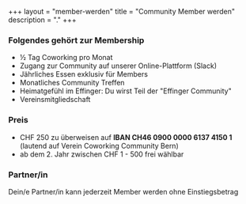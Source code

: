 +++
layout = "member-werden"
title = "Community Member werden"
description = "."
+++

### Folgendes gehört zur Membership

* ½ Tag Coworking pro Monat
* Zugang zur Community auf unserer Online-Plattform (Slack)
* Jährliches Essen exklusiv für Members
* Monatliches Community Treffen
* Heimatgefühl im Effinger: Du wirst Teil der "Effinger Community"
* Vereinsmitgliedschaft


### Preis

* CHF 250 zu überweisen auf **IBAN CH46 0900 0000 6137 4150 1** (lautend auf Verein Coworking Community Bern)
* ab dem 2. Jahr zwischen CHF 1 - 500 frei wählbar

### Partner/in

Dein/e Partner/in kann jederzeit Member werden ohne Einstiegsbetrag

